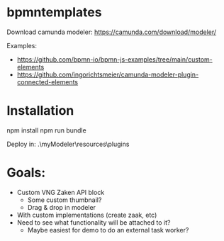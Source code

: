 # bpmntemplates

Download camunda modeler: https://camunda.com/download/modeler/

Examples: 
- https://github.com/bpmn-io/bpmn-js-examples/tree/main/custom-elements
- https://github.com/ingorichtsmeier/camunda-modeler-plugin-connected-elements



# Installation
npm install
npm run bundle

Deploy in: .\myModeler\resources\plugins



# Goals:
- Custom VNG Zaken API block
  - Some custom thumbnail?
  - Drag & drop in modeler
- With custom implementations (create zaak, etc)
- Need to see what functionality will be attached to it?
  - Maybe easiest for demo to do an external task worker?
